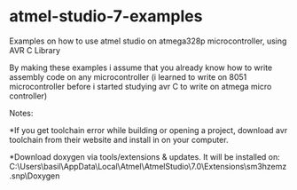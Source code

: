 # atmel-studio-7-examples
Examples on how to use atmel studio on atmega328p microcontroller, using AVR C Library

By making these examples i assume that you already know how to write assembly code on any microcontroller (i learned to write on 8051 microcontroller before i started studying avr C to write on atmega micro controller)

Notes: 

*If you get toolchain error while building or opening a project, download avr toolchain from their website and install in on your computer.

*Download doxygen via tools/extensions & updates. It will be installed on: 
C:\Users\basil\AppData\Local\Atmel\AtmelStudio\7.0\Extensions\sm3hzemz.snp\Doxygen
